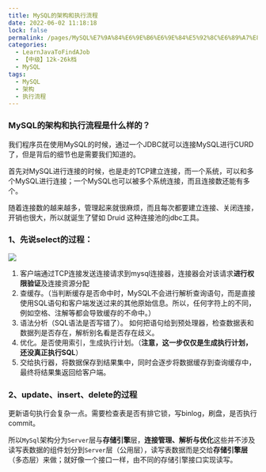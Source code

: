```yaml
---
title: MySQL的架构和执行流程
date: 2022-06-02 11:18:18
lock: false
permalink: /pages/MySQL%E7%9A%84%E6%9E%B6%E6%9E%84%E5%92%8C%E6%89%A7%E8%A1%8C%E6%B5%81%E7%A8%8B
categories: 
  - LearnJavaToFindAJob
  - 【中级】12k-26k档
  - MySQL
tags: 
  - MySQL
  - 架构
  - 执行流程
---
```

### MySQL的架构和执行流程是什么样的？

我们程序员在使用MySQL的时候，通过一个JDBC就可以连接MySQL进行CURD了，但是背后的细节也是需要我们知道的。

首先对MySQL进行连接的时候，也是走的TCP建立连接，而一个系统，可以和多个MySQL进行连接；一个MySQL也可以被多个系统连接，而且连接数还能有多个。

随着连接数的越来越多，管理起来就很麻烦，而且每次都要建立连接、关闭连接，开销也很大，所以就诞生了譬如 Druid 这种连接池的jdbc工具。

### 1、先说select的过程：

![](https://picb.zhimg.com/80/v2-0d2070e8f84c4801adbfa03bda1f98d9_720w.jpg)

1. 客户端通过TCP连接发送连接请求到mysql连接器，连接器会对该请求**进行权限验证**及连接资源分配
2. 查缓存。（当判断缓存是否命中时，MySQL不会进行解析查询语句，而是直接使用SQL语句和客户端发送过来的其他原始信息。所以，任何字符上的不同，例如空格、注解等都会导致缓存的不命中。）
3. 语法分析（SQL语法是否写错了）。 如何把语句给到预处理器，检查数据表和数据列是否存在，解析别名看是否存在歧义。
4. 优化。是否使用索引，生成执行计划。（**注意，这一步仅仅是生成执行计划，还没真正执行SQL**）
5. 交给执行器，将数据保存到结果集中，同时会逐步将数据缓存到查询缓存中，最终将结果集返回给客户端。



### 2、update、insert、delete的过程

更新语句执行会复杂一点。需要检查表是否有排它锁，写binlog，刷盘，是否执行commit。





所以`MySql`架构分为`Server`层与**存储引擎**层，**连接管理、解析与优化**这些并不涉及读写表数据的组件划分到`Server`层（公用层），读写表数据而是交给**存储引擎层**（多态层）来做；就好像一个接口一样，由不同的存储引擎接口实现读写。